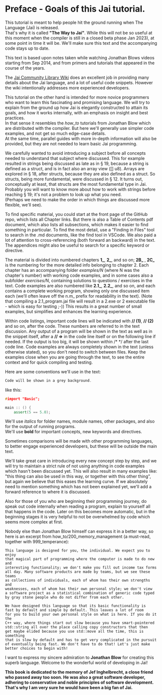 # Preface - Goals of this Jai tutorial.

This tutorial is meant to help people hit the ground running when The Language (Jai) is released.  
That's why it is called **"The Way to Jai"**. While this will not be so useful at this moment when the compiler is still in a closed beta phase Jan 2023), at some point in time it will be. We'll make sure this text and the accompanying code stays up to date.  

This text is based upon notes taken while watching Jonathan Blows videos starting from Sep 2014, and from primers and tutorials that appeared in the course of the years.

The [Jai Community Library Wiki](https://github.com/Jai-Community/Jai-Community-Library/wiki) does an excellent job in providing many details about the Jai language, and a lot of useful code snippets.
However the wiki intentionally addresses more experienced developers.

This tutorial on the other hand is intended for more novice programmers who want to learn this fascinating and promising language. We will try to explain from the ground up how Jai is elegantly constructed to attain its goals, and how it works internally, with an emphasis on insight and best practices.  
In that sense it resembles the _how_to_ tutorials from Jonathan Blow which are distributed with the compiler. But here we'll generally use simpler code examples, and not get so much  edge-case details.  
At the same time, parallel guides with more in-depth information will also be provided, but they are not needed to learn basic Jai programming.

We carefully wanted to avoid introducing a subject before all concepts needed to understand that subject where discussed. This for example resulted in strings being discussed as late as in § 19, because a string is defined as a struct, and is in fact also an array view ([] u8). Arrays are explored in § 18, after structs, because they are also defined as a struct. So structs, being more fundamental, were discussed in § 12. It turns out, conceptually at least, that structs are the most fundamental type in Jai.  
Probably you will want to know more about how to work with strings before reaching § 19; it's not a problem to look up what you need.  
(Perhaps we need to make the order in which things are discussed more flexible, we'll see).

To find specific material, you could start at the front page of the GitHub repo, which lists all Chapter links. But there is also a Table of Contents pdf document, which also lists all subsections, which makes it easier to find something in particular. To find the most detail, use a "Finding in Files" tool to search in the .md documents, like the find tool in VSCode. We also paid a lot of attention to cross-referencing (both forward an backward) in the text. The appendices might also be useful to search for a specific keyword or directive.

The material is divided into numbered chapters **1_**, **2_**, and so on; **2B_** , **2C_** is the numbering for the more detailed info belonging to chapter 2. Each chapter has an accompanying folder _examples/N_  (where N was the chapter's number) with working code examples, and in some cases also a subfolder _exercises/N_, containing solutions to questions / exercises in the text. Code examples are also numbered like **2.1_**, **2.2_**, and so on, and each contains a complete working program, showing only one discussed item each (we'll often leave off the n.m_ prefix for readability in the text).
(Note that compiling a 2.1_program.jai file will result in a 2.exe or 2 executable file - which is easy for testing ;-))
This results in a great number of small examples, but simplifies and enhances the learning experience.

Within code listings, important code lines will be indicated with **// (1)**, **// (2)** and so on, after the code. These numbers are referred to in the text discussion. Any output of a program will be shown in the text as well as in the snippet itself, after a **// =>** in the code line itself or on the following line if needed. If the output is too big, it will be shown within /*  */ after the last code line.
Code examples are always completely shown in the text (unless otherwise stated), so you don't need to switch between files.
Keep the examples close when you are going through the text, to see the entire context and for quick compiling and testing.

Here are some conventions we'll use in the text:

```c++
Code will be shown in a grey background.
```

like this:
```c++
#import "Basic";

main :: () {
    assert(5 == 5.0);
```

We'll use _italics_ for folder names, module names, other packages, and also for the output of running programs.  
We'll use **bold** for important concepts, new keywords and directives.

Sometimes comparisons will be made with other programming languages, to better engage experienced developers, but these will be outside the main text.

We'll take great care in introducing every new concept step by step, and we will try to maintain a strict rule of not using anything in code examples which hasn't been discussed yet. This will also result in many examples like: "this thing can also be used in this way, or together with this other thing", but again we believe that this eases the learning curve.
If we absolutely need to mention something which has not been explained yet, we'll add a forward reference to where it is discussed.

Also for those of you who are beginning their programming journey, do speak out code internally when reading a program, explain to yourself all that happens in the code. 
Later on this becomes more automatic, but in the beginning stages it is very helpful to not be overwhelmed by code which seems more complex at first.

Nobody else than Jonathan Blow himself can express it in a better way, so here is an excerpt from how_to/200_memory_management (a must-read, together with 999_temperance):
```
This language is designed for you, the individual. We expect you to enjoy
that magical part of programming where the computer is made to do new and
interesting functionality; we don't make you fill out income tax forms
all day. Many software products are made by teams, but we see these teams
as collections of individuals, each of whom has their own strengths and
weaknesses, each of whom has their own personal style; we don't view
a software project as a statistical combination of generic code typed
by gray stone people who do not differ from each other.

We have designed this language so that its basic functionality is 
fast by default and simple by default. This leaves a lot of room
for you to build your own personal style on what is here. If you do it the
C++ way, where things start out slow because you have smart-pointered
std::string all over the place calling copy constructors that then
get maybe elided because you use std::move all the time, this is something
that is slow by default and has to get very complicated in the pursuit
of eventually being fast. We don't have to do that! Let's just make
better choices to begin with!
```

I want to express my sincere admiration to **Jonathan Blow** for creating this superb language. Welcome to the wonderful world of developing in Jai!






**This book is dedicated to the memory of Jef Inghelbrecht, a close friend who passed away too soon.
He was also a great software developer, adhering to conservative and noble principles of software development.
That's why I am very sure he would have been a big fan of Jai.**
